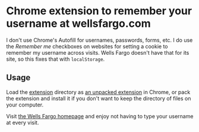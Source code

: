 Chrome extension to remember your username at wellsfargo.com
===

I don't use Chrome's Autofill for usernames, passwords, forms, etc. I do use the *Remember me* checkboxes on websites for setting a cookie to remember my username across visits. Wells Fargo doesn't have that for its site, so this fixes that with `localStorage`.

## Usage

Load the [extension](/extension/) directory as [an unpacked extension](https://developer.chrome.com/extensions/getstarted#unpacked) in Chrome, or pack the extension and install it if you don't want to keep the directory of files on your computer.

Visit [the Wells Fargo homepage](https://www.wellsfargo.com/) and enjoy not having to type your username at every visit.